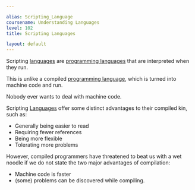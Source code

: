 ```yaml
---

alias: Scripting_Language
coursename: Understanding Languages
level: 102
title: Scripting Languages

layout: default
---
```


Scripting [languages](/Languages) are [programming languages](/Languages/Programming-Languages) that are interpreted when they run.

This is unlike a compiled [programming language](/Languages/Programming-Languages), which is turned into machine code and run.

Nobody ever wants to deal with machine code.

Scripting [Languages](/Languages) offer some distinct advantages to their compiled kin, such as:

* Generally being easier to read
* Requiring fewer references
* Being more flexible
* Tolerating more problems 

However, compiled programmers have threatened to beat us with a wet noodle if we do not state the two major advantages of compilation:

* Machine code is faster
* (some) problems can be discovered while compiling.
